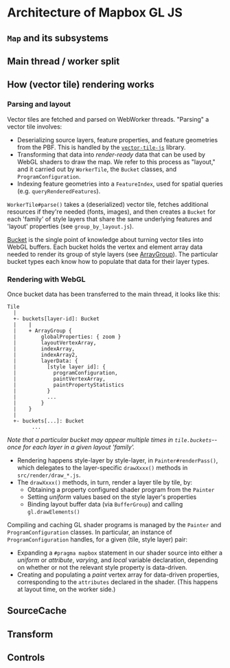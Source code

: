 # Architecture of Mapbox GL JS

## `Map` and its subsystems

## Main thread / worker split

## How (vector tile) rendering works

### Parsing and layout

Vector tiles are fetched and parsed on WebWorker threads.  "Parsing" a vector tile involves:
 - Deserializing source layers, feature properties, and feature geometries from the PBF.  This is handled by the [`vector-tile-js`](https://github.com/mapbox/vector-tile-js) library.
 - Transforming that data into _render-ready_ data that can be used by WebGL shaders to draw the map.  We refer to this process as "layout," and it carried out by `WorkerTile`, the `Bucket` classes, and `ProgramConfiguration`.
 - Indexing feature geometries into a `FeatureIndex`, used for spatial queries (e.g. `queryRenderedFeatures`).

`WorkerTile#parse()` takes a (deserialized) vector tile, fetches additional resources if they're needed (fonts, images), and then creates a `Bucket` for each 'family' of style layers that share the same underlying features and 'layout' properties (see `group_by_layout.js`).

[Bucket](./src/data/bucket.js) is the single point of knowledge about turning vector tiles into WebGL buffers. Each bucket holds the vertex and element array data needed to render its group of style layers (see [ArrayGroup](./src/data/bucket.js)).  The particular bucket types each know how to populate that data for their layer types.

### Rendering with WebGL

Once bucket data has been transferred to the main thread, it looks like this:

```
Tile
  |
  +- buckets[layer-id]: Bucket
  |    |
  |    + ArrayGroup {
  |        globalProperties: { zoom }
  |        layoutVertexArray,
  |        indexArray,
  |        indexArray2,
  |        layerData: {
  |          [style layer id]: {
  |            programConfiguration,
  |            paintVertexArray,
  |            paintPropertyStatistics
  |          }
  |          ...
  |        }
  |    }
  |
  +- buckets[...]: Bucket
        ...
```
_Note that a particular bucket may appear multiple times in `tile.buckets`--once for each layer in a given layout 'family'._

 - Rendering happens style-layer by style-layer, in `Painter#renderPass()`, which delegates to the layer-specific `drawXxxx()` methods in `src/render/draw_*.js`.
 - The `drawXxxx()` methods, in turn, render a layer tile by tile, by:
   - Obtaining a property configured shader program from the `Painter`
   - Setting _uniform_ values based on the style layer's properties
   - Binding layout buffer data (via `BufferGroup`) and calling `gl.drawElements()`

Compiling and caching GL shader programs is managed by the `Painter` and `ProgramConfiguration` classes.  In particular, an instance of `ProgramConfiguration` handles, for a given (tile, style layer) pair:
 - Expanding a `#pragma mapbox` statement in our shader source into either a _uniform_ or _attribute_, _varying_, and _local_ variable declaration, depending on whether or not the relevant style property is data-driven.
 - Creating and populating a _paint_ vertex array for data-driven properties, corresponding to the `attributes` declared in the shader. (This happens at layout time, on the worker side.)


## SourceCache

## Transform

## Controls


